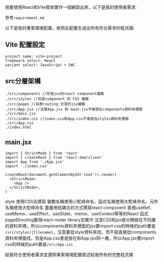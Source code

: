 我要使用React和Vite框架實作一個網頁出來，以下是我的使用者需求:

參考```requirement.md```

以下是我的專案環境配置，依照此配置生成出所有符合需求的程式碼:

## Vite 配置設定
```
project name: vite-project
framework select: React
variant select: JavaScript + SWC
```
## src分層架構
```
./src/components //存放jsx的react component檔案
./src/styles //存放component 的 CSS 檔案
./src/pages //存放routing 分頁的jsx檔案
./src/App.jsx //注意App.jsx 和 main.jsx不會放在components資料夾裡面
./src/main.jsx 
./src/index.css //index.css和App.css不會放在styles資料夾裡面
./src/App.css
./index.html
```
## main.jsx
```
import { StrictMode } from 'react'
import { createRoot } from 'react-dom/client'
import App from './App.jsx'
import './index.css'

createRoot(document.getElementById('root')).render(
  <StrictMode>
    <App />
  </StrictMode>,
)
```



style 使用CSS去撰寫
變數名稱使用小駝峰命名、函式名稱使用大駝峰命名，元件名稱使用大駝峰命名
盡量用低耦合的方式撰寫react component
善用useRef、useMemo、useEffect、useState、memo、useContext等等的React 函式
page的routing要用react-router library去實作
注意CSS和jsx是分開放在不同層的資料夾裡，所以components資料夾裡面的jsx要import css的時候的path要是 `/src/styles/{filename}`，注意要從style資料夾找，而不是直接從components資料夾裡面找，但是App.css會是放在和App.jsx同一層，所以App.jsx要import css的時候的path要是`/src/App.css`

給我符合使用者需求並遵照專案環境配置敘述給我所有的完整程式碼
